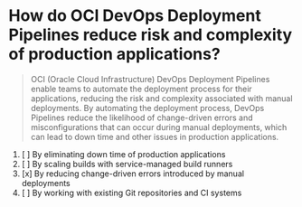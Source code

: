 # How do OCI DevOps Deployment Pipelines reduce risk and complexity of production applications?

> OCI (Oracle Cloud Infrastructure) DevOps Deployment Pipelines enable teams to automate the deployment process for their applications, reducing the risk and complexity associated with manual deployments. By automating the deployment process, DevOps Pipelines reduce the likelihood of change-driven errors and misconfigurations that can occur during manual deployments, which can lead to down time and other issues in production applications.

1. [ ] By eliminating down time of production applications
1. [ ] By scaling builds with service-managed build runners
1. [x] By reducing change-driven errors introduced by manual deployments
1. [ ] By working with existing Git repositories and CI systems
